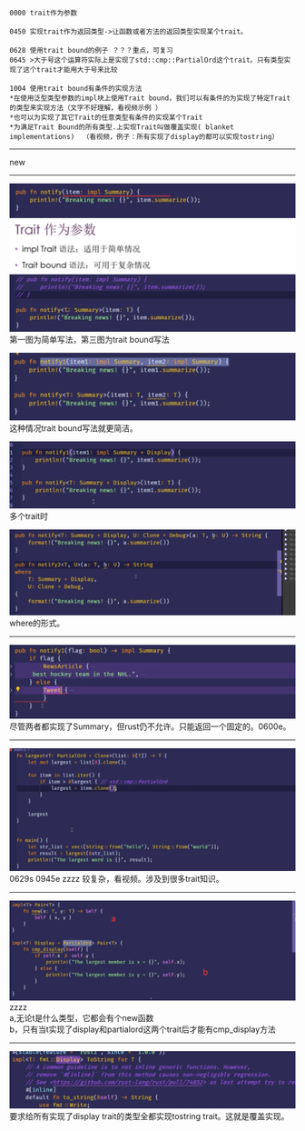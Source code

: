```
0000 trait作为参数

0450 实现trait作为返回类型->让函数或者方法的返回类型实现某个trait。

0628 使用trait bound的例子 ？？？重点，可复习
0645 >大于号这个运算符实际上是实现了std::cmp::PartialOrd这个trait。只有类型实现了这个trait才能用大于号来比较

1004 使用trait bound有条件的实现方法
*在使用泛型类型参数的impl块上使用Trait bound，我们可以有条件的为实现了特定Trait 的类型来实现方法（文字不好理解，看视频示例 ）
*也可以为实现了其它Trait的任意类型有条件的实现某个Trait
*为满足Trait Bound的所有类型.上实现Trait叫做覆盖实现( blanket implementations)  （看视频，例子：所有实现了display的都可以实现tostring）
```

***
new
***
![](images/2021-07-17-20-36-05.png)
![](images/2021-07-17-20-35-48.png)
![](images/2021-07-17-20-36-52.png)
第一图为简单写法，第三图为trait bound写法

![](images/2021-07-17-20-38-03.png)
这种情况trait bound写法就更简洁。 

![](images/2021-07-17-20-39-49.png)
多个trait时

![](images/2021-07-17-20-41-23.png)
where的形式。
***

![](images/2021-07-17-20-45-26.png)
尽管两者都实现了Summary，但rust仍不允许。只能返回一个固定的。0600e。
***
![](images/2021-07-17-20-50-37.png)
0629s 0945e zzzz 较复杂，看视频。涉及到很多trait知识。
***
![](images/2021-07-17-20-54-28.png)
zzzz  
a,无论t是什么类型，它都会有个new函数  
b，只有当t实现了display和partialord这两个trait后才能有cmp_display方法
***
![](images/2021-07-17-20-57-35.png)
要求给所有实现了display trait的类型全都实现tostring trait。这就是覆盖实现。